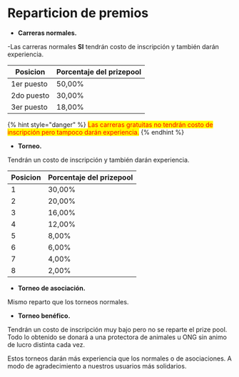 # Reparticion de premios

* **Carreras normales.**

\-Las carreras normales **SI** tendrán costo de inscripción y también darán experiencia.

| Posicion   | Porcentaje del prizepool |
| ---------- | ------------------------ |
| 1er puesto | 50,00%                   |
| 2do puesto | 30,00%                   |
| 3er puesto | 18,00%                   |

{% hint style="danger" %}
<mark style="color:red;">Las carreras gratuitas no tendrán costo de inscripción pero tampoco darán experiencia.</mark>
{% endhint %}

* **Torneo.**

Tendrán un costo de inscripción y también darán experiencia.

| Posicion | Porcentaje del prizepool |
| -------- | ------------------------ |
| 1        | 30,00%                   |
| 2        | 20,00%                   |
| 3        | 16,00%                   |
| 4        | 12,00%                   |
| 5        | 8,00%                    |
| 6        | 6,00%                    |
| 7        | 4,00%                    |
| 8        | 2,00%                    |

* **Torneo de asociación.**

Mismo reparto que los torneos normales.

* **Torneo benéfico.**

Tendrán un costo de inscripción muy bajo pero no se reparte el prize pool. Todo lo obtenido se donará a una protectora de animales u ONG sin animo de lucro distinta cada vez.&#x20;

Estos torneos darán más experiencia que los normales o de asociaciones. A modo de agradecimiento a nuestros usuarios más solidarios.
